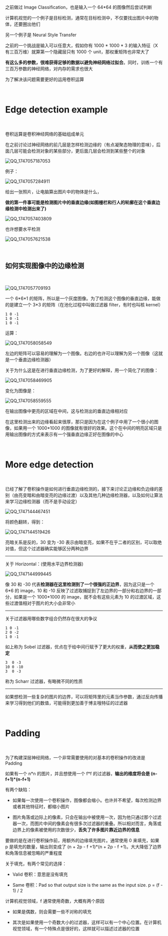 </br>

<p>之前做过 Image Classification，也是输入一个 64*64 的图像然后尝试判断</p>

<p>计算机视觉的一个例子是目标检测，通常在目标检测中，不仅要找出图片中的物体，还要圈出他们</p>

<p>另一个例子是 Neural Style Transfer</p>

<p>之前的一个挑战是输入可以任意大，假如你有 1000 * 1000 * 3 的输入特征（X 有三百万维）就算第一个隐藏层只有 1000 个 unit，那权重矩阵也非常大了</p>

<p><b>有这么多的参数，很难获得足够的数据以避免神经网络过拟合</b>。同时，训练一个有三百万参数的神经网络，对内存的需求也很大</p>

<p>为了解决该问题需要更好的运用卷积运算</p>

</br>

# Edge detection example

</br>

<p>卷积运算是卷积神经网络的基础组成单元</p>

<p>在之前讨论过神经网络的前几层是怎样检测边缘的（有点凝聚态物理的意味），后面几层可能会检测对象的某些部分，更后面几层会检测到某些整个的对象</p>

![QQ_1747057187053](https://github.com/user-attachments/assets/0ff7d305-2739-43d0-b23e-b76104387d67)

<p>例子：</p>

![QQ_1747057284911](https://github.com/user-attachments/assets/27619823-1fc5-4d82-86eb-1d9eab2ea0b6)

<p>给出一张照片，让电脑算出图片中的物体是什么，</p>

<b>做的第一件事可能是检测图片中的垂直边缘(如图栅栏和行人的轮廓在这个垂直边缘检测中检测出来了)</b>

![QQ_1747057403809](https://github.com/user-attachments/assets/2f427ba4-5a01-4027-9daf-c9034fe28750)

<p>也许想要水平检测</p>

![QQ_1747057621538](https://github.com/user-attachments/assets/0f88bfe3-cac3-4470-9009-d8ec35ba79dc)

</br>

## 如何实现图像中的边缘检测

</br>

![QQ_1747057709193](https://github.com/user-attachments/assets/572f7538-dac8-4355-95b9-296a554a8685)

<p>一个 6*6*1 的矩阵，所以是一个灰度图像。为了检测这个图像的垂直边缘，能做的是建立一个 3*3 的矩阵（在池化过程中叫做过滤器 filter，有时也叫核 kernel）</p>

```
1 0 -1
1 0 -1
1 0 -1
```

<p>运算：</p>

![QQ_1747058058549](https://github.com/user-attachments/assets/ce71b6b8-a59d-406e-a64a-24f51fab1ac3)

<p>左边的矩阵可以容易的理解为一个图像。右边的也许可以理解为另一个图像（这就是一个垂直边缘检测器）</p>

<p>关于为什么这是在进行垂直边缘检测，为了更好的解释，用一个简化了的图像：</p>

![QQ_1747058469905](https://github.com/user-attachments/assets/0f5eb6c5-e07e-4134-86da-6089a90b99f7)

<p>变化为图像是：</p>

![QQ_1747058559555](https://github.com/user-attachments/assets/e9915472-076f-4c98-9940-058fd48de07d)

<p>在输出图像中更亮的区域在中间，这与检测出的垂直边缘相对应</p>

<p>在这里检测出来的边缘看起来很厚，那只是因为在这个例子中用了一个很小的图像，如果用一个 1000*1000 的图像就有很好的效果。这个在中间的明亮区域只是用输出图像的方式来表示有一个强垂直边缘正好在图像的中心</p>

</br>

# More edge detection

</br>

<p>已经了解了卷积操作是如何进行垂直边缘检测的，接下来讨论正边缘和负边缘的差别（由亮变暗和由暗变亮的边缘过渡）以及其他几种边缘检测器，以及如何让算法来学习边缘检测器（而不是手动设定）</p>

![QQ_1747144467451](https://github.com/user-attachments/assets/d8151634-08e8-4640-8ff6-8460aaf39e9c)

<p>将颜色翻转，得到：</p>

![QQ_1747144519426](https://github.com/user-attachments/assets/8eaa378c-4a4e-4dc1-a2c1-de9f215091fb)

<p>亮暗关系是反的，30 变为 -30 表示由暗变亮，如果不在乎二者的区别，可以取绝对值，但这个过滤器确实能够区分两种边界</p>

<hr>

<p>关于 Horizontal：(使用水平边界检测器)</p>

![QQ_1747144999445](https://github.com/user-attachments/assets/5bed50f8-1200-4a98-9092-56ffb109faf7)

<p>像 30 和 -30 代表<b>检测器在这里检测到了一个很强的正边界</b>，因为这只是一个 6*6 的 image，10 和 -10 反映了过滤取捕捉到了左边界的一部分和右边界的一部分，如果是一个 1000*1000 的 image，就不会有这些元素为 10 的过渡区域，这些过渡值相对于图片的大小会非常小</p>

<hr>

<p>关于过滤器用哪些数字组合仍然存在很大的争议</p>

```
1 0 -1
2 0 -2
1 0 -1
```

<p>如上称为 Sobel 过滤器，优点在于给中间行赋予了更大的权重，<b>从而使之更加稳定</b></p>

```
3  0 -3
10 0 -10
3  0 -3
```

<p>称为 Scharr 过滤器，有略微不同的性质</p>

<hr>

<p>如果想检测一些复杂的图片的边界，可以将矩阵里的元素当作参数，通过反向传播来学习得到他们的数值，可能得到更加善于博主哦特征的过滤器</p>

</br>

# Padding

</br>

<p>为了构建深层神经网络，一个非常需要使用的对基本的卷积操作的改进是 Padding</p>

<p>如果有一个 n*n 的图片，并且想使用一个 f*f 的过滤器，<b>输出的维度将会是 (n-f+1)*(n-f+1)</b></p>

<p>有两个缺陷：</p>

- 如果每一次使用一个卷积操作，图像都会缩小。也许并不希望，每次检测边界或者其他特征时，都缩小图片

- 图片角落或边际上的像素，只会在输出中被使用一次，因为他只通过那个过滤器一次，而图片中间的像素会有很多次过滤器的重叠。所以相对而言，角落或边界上的像素被使用的次数很少，<b>丢失了许多图片靠近边界的信息</b>

<p>要做的是在进行卷积操作前，用额外的边缘填充图片。通常使用 0 来填充，如果 p 是填充的数量，输出则变成了 (n + 2p - f +1)*(n + 2p - f +1)。大大降低了边界和角落信息被忽略的严重程度</p>

<p>关于填充，有两个常见的选择：</p>

- Valid 卷积：意思是没有填充

- Same 卷积：Pad so that output size is the same as the input size. p = (f - 1) / 2

<p>计算机视觉领域，f 通常使用奇数，大概有两个原因</p>

- 如果是偶数，则会需要一些不对称的填充

- 其次是如果使用一个奇数大小的过滤器，这样可以有一个中心位置。在计算机视觉领域，有一个特殊点是很好的，这样就可以描述过滤器的位置

 












































































































































































































































































































































































































































































































































